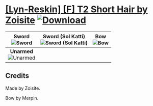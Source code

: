 # [\[Lyn-Reskin\] \[F\] T2 Short Hair by Zoisite](https://git.io/JisDB) [![Download](https://img.shields.io/badge/Download--red?style=social&logo=github)](https://git.io/JisDh)

| <b>Sword</b><br/><img alt="Sword" src="https://git.io/JisPf"/> | <b>Sword (Sol Katti)</b><br/><img alt="Sword (Sol Katti)" src="https://git.io/JisiQ"/> | <b>Bow</b><br/><img alt="Bow" src="https://git.io/Jisip"/> |
| :---: | :---: | :---: |
| <b>Unarmed</b><br/><img alt="Unarmed" src="https://git.io/Jisij"/> |

## Credits

Made by Zoisite.

Bow by Merpin.

